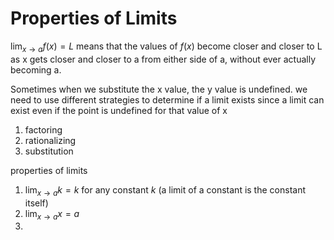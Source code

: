 # Properties of Limits

$\lim_{x\to a}f(x)=L$ means that the values of $f(x)$ become closer and closer to L as x gets closer and closer to a from either side of a, without ever actually becoming a. 

Sometimes when we substitute the x value, the y value is undefined. we need to use different strategies to determine if a limit exists since a limit can exist even if the point is undefined for that value of x

1. factoring 
2. rationalizing
3. substitution

properties of limits
1. $\lim_{x\to a}k=k$ for any constant $k$  (a limit of a constant is the constant itself)
2. $\lim_{x\to a}x=a$ 
3. 